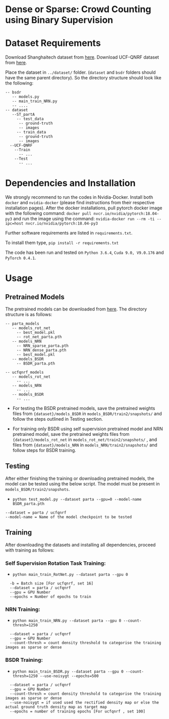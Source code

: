# Dense or Sparse: Crowd Counting using Binary Supervision

# Dataset Requirements
Download Shanghaitech dataset from [here](https://github.com/desenzhou/ShanghaiTechDataset).
Download UCF-QNRF dataset from [here](http://crcv.ucf.edu/data/ucf-qnrf/).

Place the dataset in `../dataset/` folder. (`dataset` and `bsdr` folders should have the same parent directory). So the directory structure should look like the following:

```
-- bsdr
   -- models.py
   -- main_train_NRN.py
   -- ....
-- dataset
   --ST_partA
     -- test_data
      -- ground-truth
      -- images
     -- train_data
      -- ground-truth
      -- images
  --UCF-QNRF
    --Train
      -- ...
    --Test
      -- ...
```

# Dependencies and Installation
We strongly recommend to run the codes in Nvidia-Docker. Install both `docker` and `nvidia-docker` (please find instructions from their respective installation pages).
After the docker installations, pull pytorch docker image with the following command:
`docker pull nvcr.io/nvidia/pytorch:18.04-py3`
and run the image using the command:
`nvidia-docker run --rm -ti --ipc=host nvcr.io/nvidia/pytorch:18.04-py3`

Further software requirements are listed in `requirements.txt`. 

To install them type, `pip install -r requirements.txt`

The code has been run and tested on `Python 3.6.4`, `Cuda 9.0, V9.0.176` and `PyTorch 0.4.1`. 

# Usage

## Pretrained Models

The pretrained models can be downloaded from [here](https://drive.google.com/drive/folders/1KhAzNrOvyN5oiFUePfnzibjY3w_6DML6?usp=sharing). The directory structure is as follows:

```
-- parta_models
   -- models_rot_net
     -- best_model.pkl
     -- rot_net_parta.pth
   -- models_NRN
     -- NRN_sparse_parta.pth
     -- NRN_dense_parta.pth
     -- best_model.pkl
   -- models_BSDR
     -- BSDR_parta.pth
     
-- ucfqnrf_models
   -- models_rot_net
     -- ...
   -- models_NRN
     -- ...
   -- models_BSDR
     -- ...
```

* For testing the BSDR pretrained models, save the pretrained weights files from `{dataset}/models_BSDR` in `models_BSDR/train2/snapshots/` and follow the steps outlined in Testing section.

* For training only BSDR using self supervision pretrained model and NRN pretrained model, save the pretrained weights files from `{dataset}/models_rot_net` in `models_rot_net/train2/snapshots/` , and files from `{dataset}/models_NRN` in `models_NRN/train2/snapshots/` and follow steps for BSDR training.

## Testing

After either finishing the training or downloading pretrained models, the model can be tested using the below script.
The model must be present in `models_BSDR/train2/snapshots`.

* `python test_model.py --dataset parta --gpu=0 --model-name BSDR_parta.pth `
```
--dataset = parta / ucfqnrf
--model-name = Name of the model checkpoint to be tested
```

## Training
After downloading the datasets and installing all dependencies, proceed with training as follows:

### Self Supervision Rotation Task Training:
* `python main_train_RotNet.py --dataset parta --gpu 0`
```
  -b = Batch size [For ucfqnrf, set 16]
  --dataset = parta / ucfqnrf
  --gpu = GPU Number
  --epochs = Number of epochs to train
```
### NRN Training:
* `python main_train_NRN.py --dataset parta --gpu 0 --count-thresh=1250`
```
  --dataset = parta / ucfqnrf
  --gpu = GPU Number
  --count-thresh = count density threshold to categorise the training images as sparse or dense
```
### BSDR Training:
* `python main_train_BSDR.py --dataset parta --gpu 0 --count-thresh=1250 --use-noisygt --epochs=500`
```
  --dataset = parta / ucfqnrf
  --gpu = GPU Number
  --count-thresh = count density threshold to categorise the training images as sparse or dense
  --use-noisygt = if used used the rectified density map or else the actual ground truth density map as target map
  --epochs = number of training epochs [For ucfqnrf , set 100]
```
